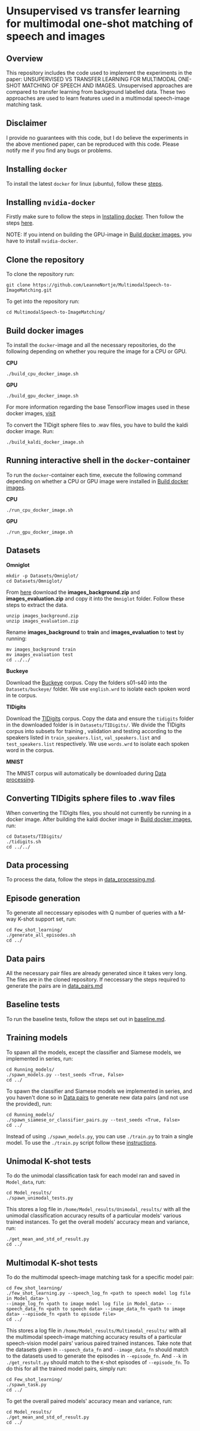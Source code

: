 # Unsupervised vs transfer learning for multimodal one-shot matching of speech and images

## Overview

This repository includes the code used to implement the experiments in the paper: UNSUPERVISED VS TRANSFER LEARNING FOR MULTIMODAL ONE-SHOT MATCHING OF SPEECH AND IMAGES. Unsupervised approaches are compared to transfer learning from background labelled data. These two approaches are used to learn features used in a multimodal speech-image matching task. 

## Disclaimer

I provide no guarantees with this code, but I do believe the experiments in the above mentioned paper, can be reproduced with this code. Please notify me if you find any bugs or problems. 

## Installing `docker`

To install the latest `docker` for linux (ubuntu), follow these [steps](https://docs.docker.com/engine/install/ubuntu/).

## Installing `nvidia-docker`

Firstly make sure to follow the steps in [Installing docker](#Installing-docker). Then follow the steps [here](https://docs.nvidia.com/datacenter/cloud-native/container-toolkit/install-guide.html#docker).

NOTE: If you intend on building the GPU-image in [Build docker images](#Build-docker-images), you have to install `nvidia-docker`. 

## Clone the repository 

To clone the repository run:

```
git clone https://github.com/LeanneNortje/MultimodalSpeech-to-ImageMatching.git
```

To get into the repository run:

```
cd MultimodalSpeech-to-ImageMatching/
```

## Build docker images

To install the `docker`-image and all the necessary repositories, do the following depending on whether you require the image for a CPU or GPU.

**CPU**

```
./build_cpu_docker_image.sh
```

**GPU**

```
./build_gpu_docker_image.sh
```

For more information regarding the base TensorFlow images used in these docker images, [visit](https://hub.docker.com/r/tensorflow/tensorflow/.)

To convert the TIDigit sphere files to .wav files, you have to build the kaldi docker image. Run:

```
./build_kaldi_docker_image.sh
```
## Running interactive shell in the `docker`-container

To run the `docker`-container each time, execute the following command depending on whether a CPU or GPU image were installed in [Build docker images](#Build-docker-images).

**CPU**

```
./run_cpu_docker_image.sh
```

**GPU**

```
./run_gpu_docker_image.sh
```

## Datasets


**Omniglot**
```
mkdir -p Datasets/Omniglot/
cd Datasets/Omniglot/
```

From [here](https://github.com/brendenlake/omniglot/tree/master/python) download the **images_background.zip** and **images_evaluation.zip** and copy it into the `Omniglot` folder. Follow these steps to extract the data. 


```
unzip images_background.zip
unzip images_evaluation.zip
```

Rename **images_background** to **train** and **images_evaluation** to **test** by running:

```
mv images_background train
mv images_evaluation test
cd ../../
```

**Buckeye**

Download the [Buckeye](https://buckeyecorpus.osu.edu/) corpus. Copy the folders s01-s40 into the `Datasets/buckeye/` folder. We use `english.wrd` to isolate each spoken word in te corpus. 

**TIDigits**

Download the [TIDigits](https://catalog.ldc.upenn.edu/LDC93S10) corpus. Copy the data and ensure the `tidigits` folder in the downloaded folder is in `Datasets/TIDigits/`. We divide the TIDigits corpus into subsets for training , validation  and testing according to the speakers listed in `train_speakers.list`, `val_speakers.list` and `test_speakers.list` respectively. We use `words.wrd` to isolate each spoken word in the corpus. 


**MNIST**

The MNIST corpus will automatically be downloaded during [Data processing](#Data-processing).

## Converting TIDigits sphere files to .wav files

When converting the TIDigits files, you should not currently be running in a docker image. After building the kaldi docker image in [Build docker images](#Build-docker-images), run:

```
cd Datasets/TIDigits/
./tidigits.sh
cd ../../
```

## Data processing

To process the data, follow the steps in [data_processing.md](Data_processing/data_processing.md).

## Episode generation

To generate all neccessary episodes with Q number of queries with a M-way K-shot support set, run:

```
cd Few_shot_learning/
./generate_all_episodes.sh
cd ../
```
 
## Data pairs

All the necessary pair files are already generated since it takes very long. The files are in the cloned repository. If neccessary the steps required to generate the pairs are in [data_pairs.md](Data_pairs/data_pairs.md) 

## Baseline tests

To run the baseline tests, follow the steps set out in [baseline.md](Few_shot_learning/baseline.md).

## Training models

To spawn all the models, except the classifier and Siamese models, we implemented in series, run:

```
cd Running_models/
./spawn_models.py --test_seeds <True, False>
cd ../
```

To spawn the classifier and Siamese models we implemented in series, and you haven't done so in [Data pairs](#Data-pairs) to generate new data pairs (and not use the provided), run:

```
cd Running_models/
./spawn_siamese_or_classifier_pairs.py --test_seeds <True, False>
cd ../
```

Instead of using `./spawn_models.py`, you can use `./train.py` to train a single model. To use the `./train.py` script follow these [instructions](Running_models/training_parameters.md).  

## Unimodal K-shot tests

To do the unimodal classification task for each model ran and saved in `Model_data`, run:

```
cd Model_results/
./spawn_unimodal_tests.py
```

This stores a log file in `/home/Model_results/Unimodal_results/` with all the unimodal classification accuracy results of a particular models' various trained instances. To get the overall models' accuracy mean and variance, run:

```
./get_mean_and_std_of_result.py
cd ../
```

## Multimodal K-shot tests

To do the multimodal speech-image matching task for a specific model pair:

```
cd Few_shot_learning/
./few_shot_learning.py --speech_log_fn <path to speech model log file in Model_data> \
--image_log_fn <path to image model log file in Model_data> --speech_data_fn <path to speech data> --image_data_fn <path to image data> --episode_fn <path to episode file>
cd ../
```

This stores a log file in `/home/Model_results/Multimodal_results/` with all the multimodal speech-image matching accuracy results of a particular speech-vision model pairs' various paired trained instances. Take note that the datasets given in `--speech_data_fn` and `--image_data_fn` should match to the datasets used to generate the episodes in `--episode_fn`. And `--k` in `./get_restult.py` should match to the `K`-shot episodes of `--episode_fn`. To do this for all the trained model pairs, simply run: 

```
cd Few_shot_learning/
./spawn_task.py
cd ../
```

To get the overall paired models' accuracy mean and variance, run:

```
cd Model_results/
./get_mean_and_std_of_result.py
cd ../
```
